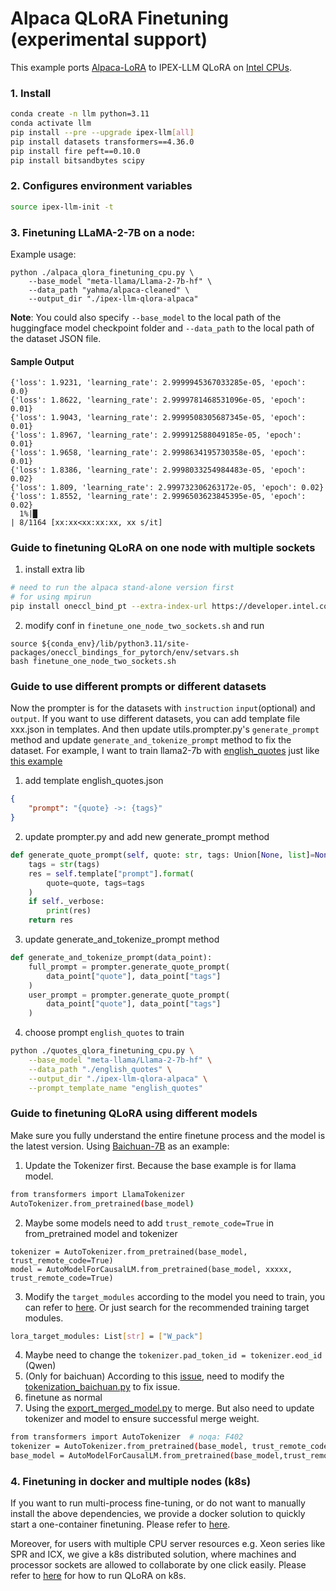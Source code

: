 # Alpaca QLoRA Finetuning (experimental support)

This example ports [Alpaca-LoRA](https://github.com/tloen/alpaca-lora/tree/main) to IPEX-LLM QLoRA on [Intel CPUs](../../README.md).

### 1. Install

```bash
conda create -n llm python=3.11
conda activate llm
pip install --pre --upgrade ipex-llm[all]
pip install datasets transformers==4.36.0
pip install fire peft==0.10.0
pip install bitsandbytes scipy
```

### 2. Configures environment variables

```bash
source ipex-llm-init -t
```

### 3. Finetuning LLaMA-2-7B on a node:

Example usage:

```
python ./alpaca_qlora_finetuning_cpu.py \
    --base_model "meta-llama/Llama-2-7b-hf" \
    --data_path "yahma/alpaca-cleaned" \
    --output_dir "./ipex-llm-qlora-alpaca"
```

**Note**: You could also specify `--base_model` to the local path of the huggingface model checkpoint folder and `--data_path` to the local path of the dataset JSON file.

#### Sample Output

```log
{'loss': 1.9231, 'learning_rate': 2.9999945367033285e-05, 'epoch': 0.0}                                                                                                                          
{'loss': 1.8622, 'learning_rate': 2.9999781468531096e-05, 'epoch': 0.01}                                                                                                                         
{'loss': 1.9043, 'learning_rate': 2.9999508305687345e-05, 'epoch': 0.01}                                                                                                                         
{'loss': 1.8967, 'learning_rate': 2.999912588049185e-05, 'epoch': 0.01}                                                                                                                          
{'loss': 1.9658, 'learning_rate': 2.9998634195730358e-05, 'epoch': 0.01}                                                                                                                         
{'loss': 1.8386, 'learning_rate': 2.9998033254984483e-05, 'epoch': 0.02}                                                                                                                         
{'loss': 1.809, 'learning_rate': 2.999732306263172e-05, 'epoch': 0.02}                                                                                                                           
{'loss': 1.8552, 'learning_rate': 2.9996503623845395e-05, 'epoch': 0.02}                                                                                                                         
  1%|█                                                                                                                                                         | 8/1164 [xx:xx<xx:xx:xx, xx s/it]
```

### Guide to finetuning QLoRA on one node with multiple sockets

1. install extra lib

```bash
# need to run the alpaca stand-alone version first
# for using mpirun
pip install oneccl_bind_pt --extra-index-url https://developer.intel.com/ipex-whl-stable
```

2. modify conf in `finetune_one_node_two_sockets.sh` and run

```
source ${conda_env}/lib/python3.11/site-packages/oneccl_bindings_for_pytorch/env/setvars.sh
bash finetune_one_node_two_sockets.sh
```

### Guide to use different prompts or different datasets

Now the prompter is for the datasets with `instruction` `input`(optional) and `output`. If you want to use different datasets,
you can add template file xxx.json in templates. And then update utils.prompter.py's `generate_prompt` method and update `generate_and_tokenize_prompt` method to fix the dataset.
For example, I want to train llama2-7b with [english_quotes](https://huggingface.co/datasets/Abirate/english_quotes) just like [this example](https://github.com/intel-analytics/ipex-llm/blob/main/python/llm/example/CPU/QLoRA-FineTuning/qlora_finetuning_cpu.py)

1. add template english_quotes.json

```json
{
    "prompt": "{quote} ->: {tags}"
}
```

2. update prompter.py and add new generate_prompt method

```python
def generate_quote_prompt(self, quote: str, tags: Union[None, list]=None,) -> str:
    tags = str(tags)
    res = self.template["prompt"].format(
        quote=quote, tags=tags
    )
    if self._verbose:
        print(res)
    return res
```

3. update generate_and_tokenize_prompt method

```python
def generate_and_tokenize_prompt(data_point):
    full_prompt = prompter.generate_quote_prompt(
        data_point["quote"], data_point["tags"]
    )
    user_prompt = prompter.generate_quote_prompt(
        data_point["quote"], data_point["tags"]
    )
```

4. choose prompt `english_quotes` to train

```bash
python ./quotes_qlora_finetuning_cpu.py \
    --base_model "meta-llama/Llama-2-7b-hf" \
    --data_path "./english_quotes" \
    --output_dir "./ipex-llm-qlora-alpaca" \
    --prompt_template_name "english_quotes"
```

### Guide to finetuning QLoRA using different models

Make sure you fully understand the entire finetune process and the model is the latest version.
Using [Baichuan-7B](https://huggingface.co/baichuan-inc/Baichuan-7B/tree/main) as an example:

1. Update the Tokenizer first. Because the base example is for llama model.

```bash
from transformers import LlamaTokenizer
AutoTokenizer.from_pretrained(base_model)
```

2. Maybe some models need to add `trust_remote_code=True` in from_pretrained model and tokenizer

```
tokenizer = AutoTokenizer.from_pretrained(base_model, trust_remote_code=True)
model = AutoModelForCausalLM.from_pretrained(base_model, xxxxx, trust_remote_code=True)
```

3. Modify the `target_modules` according to the model you need to train, you can refer to [here](https://stackoverflow.com/questions/76768226/target-modules-for-applying-peft-lora-on-different-models/76779946#76779946).
   Or just search for the recommended training target modules.

```bash
lora_target_modules: List[str] = ["W_pack"]
```

4. Maybe need to change the `tokenizer.pad_token_id = tokenizer.eod_id` (Qwen)
5. (Only for baichuan) According to this [issue](https://github.com/baichuan-inc/Baichuan2/issues/204#issuecomment-1774372008),
   need to modify the [tokenization_baichuan.py](https://huggingface.co/baichuan-inc/Baichuan-7B/blob/main/tokenization_baichuan.py#L74) to fix issue.
6. finetune as normal
7. Using the [export_merged_model.py](https://github.com/intel-analytics/ipex-llm/blob/main/python/llm/example/GPU/LLM-Finetuning/QLoRA/export_merged_model.py) to merge. But also need to update tokenizer and model to ensure successful merge weight.

```bash
from transformers import AutoTokenizer  # noqa: F402
tokenizer = AutoTokenizer.from_pretrained(base_model, trust_remote_code=True)
base_model = AutoModelForCausalLM.from_pretrained(base_model,trust_remote_code=True)
```

### 4. Finetuning in docker and multiple nodes (k8s)

If you want to run multi-process fine-tuning, or do not want to manually install the above dependencies, we provide a docker solution to quickly start a one-container finetuning. Please refer to [here](https://github.com/intel-analytics/ipex-llm/tree/main/docker/llm/finetune/qlora/cpu/docker#fine-tune-llm-with-ipex-llm-container).

Moreover, for users with multiple CPU server resources e.g. Xeon series like SPR and ICX, we give a k8s distributed solution, where machines and processor sockets are allowed to collaborate by one click easily. Please refer to [here](https://github.com/intel-analytics/ipex-llm/blob/main/docker/llm/finetune/qlora/cpu/kubernetes/README.md) for how to run QLoRA on k8s.
